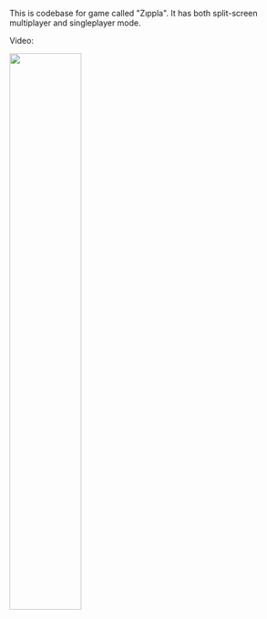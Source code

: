 This is codebase for game called "Zıppla".
It has both split-screen multiplayer and singleplayer mode.

Video:

[<img src="https://img.youtube.com/vi/rGN8pySlCOM/maxresdefault.jpg" width="50%">](https://www.youtube.com/watch?v=rGN8pySlCOM "Zıppla")


